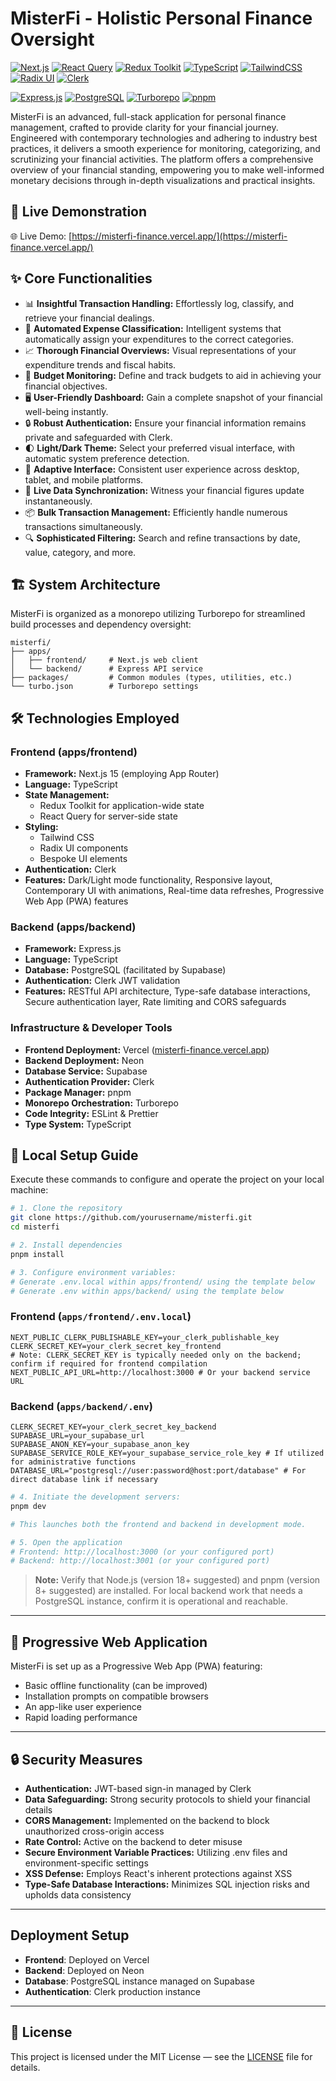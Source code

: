 # MisterFi - Holistic Personal Finance Oversight

[![Next.js](https://img.shields.io/badge/Next.js-15-black.svg?logo=nextdotjs)](https://nextjs.org/)
[![React Query](https://img.shields.io/badge/React_Query-latest-FF4154.svg?logo=reactquery)](https://tanstack.com/query/latest)
[![Redux Toolkit](https://img.shields.io/badge/Redux_Toolkit-latest-764ABC.svg?logo=redux)](https://redux-toolkit.js.org/)
[![TypeScript](https://img.shields.io/badge/TypeScript-latest-blue.svg?logo=typescript)](https://www.typescriptlang.org/)
[![TailwindCSS](https://img.shields.io/badge/TailwindCSS-latest-38B2AC.svg?logo=tailwindcss)](https://tailwindcss.com/)
[![Radix UI](https://img.shields.io/badge/Radix_UI-latest-black.svg)](https://www.radix-ui.com/)
[![Clerk](https://img.shields.io/badge/Clerk-latest-blueviolet.svg?logo=clerk)](https://clerk.com/)

[![Express.js](https://img.shields.io/badge/Express.js-latest-000000.svg?logo=express)](https://expressjs.com/)
[![PostgreSQL](https://img.shields.io/badge/PostgreSQL-Supabase-336791.svg?logo=postgresql)](https://supabase.com/)
[![Turborepo](https://img.shields.io/badge/Turborepo-latest-orange.svg?logo=turborepo)](https://turbo.build/)
[![pnpm](https://img.shields.io/badge/pnpm-latest-F69220.svg?logo=pnpm)](https://pnpm.io/)

MisterFi is an advanced, full-stack application for personal finance management, crafted to provide clarity for your financial journey. Engineered with contemporary technologies and adhering to industry best practices, it delivers a smooth experience for monitoring, categorizing, and scrutinizing your financial activities. The platform offers a comprehensive overview of your financial standing, empowering you to make well-informed monetary decisions through in-depth visualizations and practical insights.


## 🚀 Live Demonstration

🌐 Live Demo: [https://misterfi-finance.vercel.app/](https://misterfi-finance.vercel.app/)

## ✨ Core Functionalities

- 📊 **Insightful Transaction Handling:** Effortlessly log, classify, and retrieve your financial dealings.
- 🤖 **Automated Expense Classification:** Intelligent systems that automatically assign your expenditures to the correct categories.
- 📈 **Thorough Financial Overviews:** Visual representations of your expenditure trends and fiscal habits.
- 🎯 **Budget Monitoring:** Define and track budgets to aid in achieving your financial objectives.
- 🖥️ **User-Friendly Dashboard:** Gain a complete snapshot of your financial well-being instantly.
- 🔒 **Robust Authentication:** Ensure your financial information remains private and safeguarded with Clerk.
- 🌓 **Light/Dark Theme:** Select your preferred visual interface, with automatic system preference detection.
- 📱 **Adaptive Interface:** Consistent user experience across desktop, tablet, and mobile platforms.
- 🔄 **Live Data Synchronization:** Witness your financial figures update instantaneously.
- 📦 **Bulk Transaction Management:** Efficiently handle numerous transactions simultaneously.
- 🔍 **Sophisticated Filtering:** Search and refine transactions by date, value, category, and more.

## 🏗️ System Architecture

MisterFi is organized as a monorepo utilizing Turborepo for streamlined build processes and dependency oversight:
```
misterfi/
├── apps/
│   ├── frontend/     # Next.js web client
│   └── backend/      # Express API service
├── packages/         # Common modules (types, utilities, etc.)
└── turbo.json        # Turborepo settings
```
## 🛠️ Technologies Employed

### Frontend (apps/frontend)

- **Framework:** Next.js 15 (employing App Router)
- **Language:** TypeScript
- **State Management:**
    - Redux Toolkit for application-wide state
    - React Query for server-side state
- **Styling:**
    - Tailwind CSS
    - Radix UI components
    - Bespoke UI elements
- **Authentication:** Clerk
- **Features:** Dark/Light mode functionality, Responsive layout, Contemporary UI with animations, Real-time data refreshes, Progressive Web App (PWA) features

### Backend (apps/backend)

- **Framework:** Express.js
- **Language:** TypeScript
- **Database:** PostgreSQL (facilitated by Supabase)
- **Authentication:** Clerk JWT validation
- **Features:** RESTful API architecture, Type-safe database interactions, Secure authentication layer, Rate limiting and CORS safeguards

### Infrastructure & Developer Tools

- **Frontend Deployment:** Vercel ([misterfi-finance.vercel.app](https://misterfi-finance.vercel.app/))
- **Backend Deployment:** Neon
- **Database Service:** Supabase
- **Authentication Provider:** Clerk
- **Package Manager:** pnpm
- **Monorepo Orchestration:** Turborepo
- **Code Integrity:** ESLint & Prettier
- **Type System:** TypeScript

## 🚀 Local Setup Guide

Execute these commands to configure and operate the project on your local machine:

```bash
# 1. Clone the repository
git clone https://github.com/yourusername/misterfi.git
cd misterfi

# 2. Install dependencies
pnpm install

# 3. Configure environment variables:
# Generate .env.local within apps/frontend/ using the template below
# Generate .env within apps/backend/ using the template below
```

### Frontend (`apps/frontend/.env.local`)

```
NEXT_PUBLIC_CLERK_PUBLISHABLE_KEY=your_clerk_publishable_key
CLERK_SECRET_KEY=your_clerk_secret_key_frontend
# Note: CLERK_SECRET_KEY is typically needed only on the backend; confirm if required for frontend compilation
NEXT_PUBLIC_API_URL=http://localhost:3000 # Or your backend service URL
```

### Backend (`apps/backend/.env`)

```
CLERK_SECRET_KEY=your_clerk_secret_key_backend
SUPABASE_URL=your_supabase_url
SUPABASE_ANON_KEY=your_supabase_anon_key
SUPABASE_SERVICE_ROLE_KEY=your_supabase_service_role_key # If utilized for administrative functions
DATABASE_URL="postgresql://user:password@host:port/database" # For direct database link if necessary
```

```bash
# 4. Initiate the development servers:
pnpm dev

# This launches both the frontend and backend in development mode.

# 5. Open the application
# Frontend: http://localhost:3000 (or your configured port)
# Backend: http://localhost:3001 (or your configured port)
```

> **Note:** Verify that Node.js (version 18+ suggested) and pnpm (version 8+ suggested) are installed.
> For local backend work that needs a PostgreSQL instance, confirm it is operational and reachable.



---

## 📱 Progressive Web Application

MisterFi is set up as a Progressive Web App (PWA) featuring:

* Basic offline functionality (can be improved)
* Installation prompts on compatible browsers
* An app-like user experience
* Rapid loading performance


---

## 🔒 Security Measures

* **Authentication:** JWT-based sign-in managed by Clerk
* **Data Safeguarding:**  Strong security protocols to shield your financial details
* **CORS Management:**  Implemented on the backend to block unauthorized cross-origin access
* **Rate Control:**  Active on the backend to deter misuse
* **Secure Environment Variable Practices:** Utilizing .env files and environment-specific settings
* **XSS Defense:**  Employs React's inherent protections against XSS
* **Type-Safe Database Interactions:** Minimizes SQL injection risks and upholds data consistency

---

## Deployment Setup

* **Frontend**: Deployed on Vercel
* **Backend**: Deployed on Neon
* **Database**: PostgreSQL instance managed on Supabase
* **Authentication**: Clerk production instance

---
## 📄 License

This project is licensed under the MIT License — see the [LICENSE](LICENSE) file for details.

